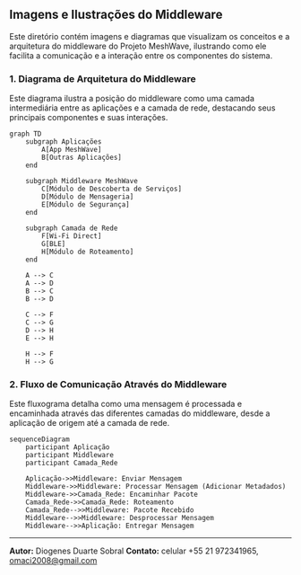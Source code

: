 

## Imagens e Ilustrações do Middleware

Este diretório contém imagens e diagramas que visualizam os conceitos e a arquitetura do middleware do Projeto MeshWave, ilustrando como ele facilita a comunicação e a interação entre os componentes do sistema.

### 1. Diagrama de Arquitetura do Middleware

Este diagrama ilustra a posição do middleware como uma camada intermediária entre as aplicações e a camada de rede, destacando seus principais componentes e suas interações.

```mermaid
graph TD
    subgraph Aplicações
        A[App MeshWave]
        B[Outras Aplicações]
    end

    subgraph Middleware MeshWave
        C[Módulo de Descoberta de Serviços]
        D[Módulo de Mensageria]
        E[Módulo de Segurança]
    end

    subgraph Camada de Rede
        F[Wi-Fi Direct]
        G[BLE]
        H[Módulo de Roteamento]
    end

    A --> C
    A --> D
    B --> C
    B --> D

    C --> F
    C --> G
    D --> H
    E --> H

    H --> F
    H --> G
```

### 2. Fluxo de Comunicação Através do Middleware

Este fluxograma detalha como uma mensagem é processada e encaminhada através das diferentes camadas do middleware, desde a aplicação de origem até a camada de rede.

```mermaid
sequenceDiagram
    participant Aplicação
    participant Middleware
    participant Camada_Rede

    Aplicação->>Middleware: Enviar Mensagem
    Middleware->>Middleware: Processar Mensagem (Adicionar Metadados)
    Middleware->>Camada_Rede: Encaminhar Pacote
    Camada_Rede->>Camada_Rede: Roteamento
    Camada_Rede-->>Middleware: Pacote Recebido
    Middleware-->>Middleware: Desprocessar Mensagem
    Middleware-->>Aplicação: Entregar Mensagem
```

---

**Autor:** Diogenes Duarte Sobral
**Contato:** celular +55 21 972341965, omaci2008@gmail.com


